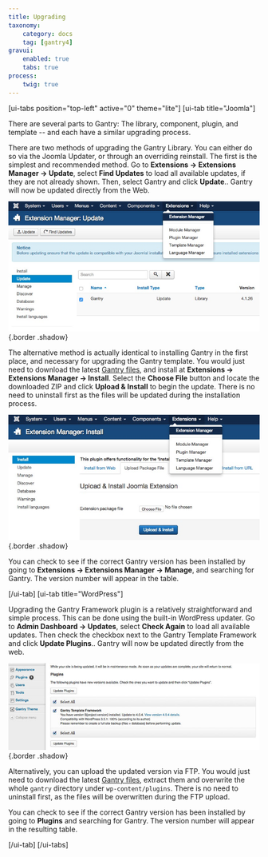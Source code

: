 ```yaml
---
title: Upgrading
taxonomy:
    category: docs
    tag: [gantry4]
gravui:
    enabled: true
    tabs: true
process:
    twig: true
---
```


[ui-tabs position="top-left" active="0" theme="lite"]
[ui-tab title="Joomla"]

There are several parts to Gantry: The library, component, plugin, and template -- and each have a similar upgrading process.

There are two methods of upgrading the Gantry Library. You can either do so via the Joomla Updater, or through an overriding reinstall. The first is the simplest and recommended method. Go to **Extensions → Extensions Manager → Update**, select **Find Updates** to load all available updates, if they are not already shown. Then, select Gantry and click **Update**.. Gantry will now be updated directly from the Web.

![](upgrading-update_j.jpg) {.border .shadow}

The alternative method is actually identical to installing Gantry in the first place, and necessary for upgrading the Gantry template. You would just need to download the latest [Gantry files](http://code.google.com/p/gantry-framework/downloads/list?can=3&q=platform%3DJoomla25), and install at **Extensions → Extensions Manager → Install**. Select the **Choose File** button and locate the downloaded ZIP and click **Upload & Install** to begin the update. There is no need to uninstall first as the files will be updated during the installation process.

![](upgrading-reinstall_j.jpg) {.border .shadow}

You can check to see if the correct Gantry version has been installed by going to **Extensions → Extensions Manager → Manage**, and searching for Gantry. The version number will appear in the table.

[/ui-tab]
[ui-tab title="WordPress"]

Upgrading the Gantry Framework plugin is a relatively straightforward and simple process. This can be done using the built-in WordPress updater. Go to **Admin Dashboard → Updates**, select **Check Again** to load all available updates. Then check the checkbox next to the Gantry Template Framework and click **Update Plugins**.. Gantry will now be updated directly from the web.

![](upgrading-update_wp.jpg) {.border .shadow}

Alternatively, you can upload the updated version via FTP. You would just need to download the latest [Gantry files](http://code.google.com/p/gantry-framework/downloads/list?can=3&q=platform%3DWordPress), extract them and overwrite the whole `gantry` directory under `wp-content/plugins`. There is no need to uninstall first, as the files will be overwritten during the FTP upload.

You can check to see if the correct Gantry version has been installed by going to **Plugins** and searching for Gantry. The version number will appear in the resulting table.

[/ui-tab]
[/ui-tabs]
